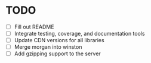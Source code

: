 # TODO

- [ ] Fill out README
- [ ] Integrate testing, coverage, and documentation tools
- [ ] Update CDN versions for all libraries
- [ ] Merge morgan into winston
- [ ] Add gzipping support to the server

